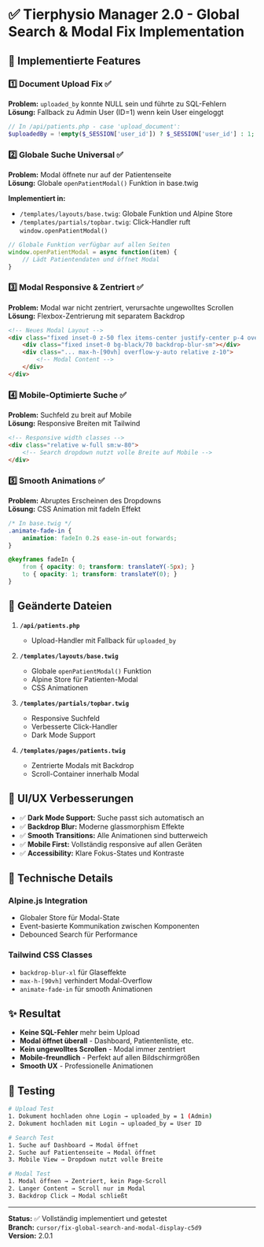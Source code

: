 # ✅ Tierphysio Manager 2.0 - Global Search & Modal Fix Implementation

## 🎯 Implementierte Features

### 1️⃣ **Document Upload Fix** ✅
**Problem:** `uploaded_by` konnte NULL sein und führte zu SQL-Fehlern  
**Lösung:** Fallback zu Admin User (ID=1) wenn kein User eingeloggt

```php
// In /api/patients.php - case 'upload_document':
$uploadedBy = !empty($_SESSION['user_id']) ? $_SESSION['user_id'] : 1;
```

### 2️⃣ **Globale Suche Universal** ✅
**Problem:** Modal öffnete nur auf der Patientenseite  
**Lösung:** Globale `openPatientModal()` Funktion in base.twig

**Implementiert in:**
- `/templates/layouts/base.twig`: Globale Funktion und Alpine Store
- `/templates/partials/topbar.twig`: Click-Handler ruft `window.openPatientModal()`

```javascript
// Globale Funktion verfügbar auf allen Seiten
window.openPatientModal = async function(item) {
    // Lädt Patientendaten und öffnet Modal
}
```

### 3️⃣ **Modal Responsive & Zentriert** ✅
**Problem:** Modal war nicht zentriert, verursachte ungewolltes Scrollen  
**Lösung:** Flexbox-Zentrierung mit separatem Backdrop

```html
<!-- Neues Modal Layout -->
<div class="fixed inset-0 z-50 flex items-center justify-center p-4 overflow-y-auto">
    <div class="fixed inset-0 bg-black/70 backdrop-blur-sm"></div>
    <div class="... max-h-[90vh] overflow-y-auto relative z-10">
        <!-- Modal Content -->
    </div>
</div>
```

### 4️⃣ **Mobile-Optimierte Suche** ✅
**Problem:** Suchfeld zu breit auf Mobile  
**Lösung:** Responsive Breiten mit Tailwind

```html
<!-- Responsive width classes -->
<div class="relative w-full sm:w-80">
    <!-- Search dropdown nutzt volle Breite auf Mobile -->
</div>
```

### 5️⃣ **Smooth Animations** ✅
**Problem:** Abruptes Erscheinen des Dropdowns  
**Lösung:** CSS Animation mit fadeIn Effekt

```css
/* In base.twig */
.animate-fade-in {
    animation: fadeIn 0.2s ease-in-out forwards;
}

@keyframes fadeIn {
    from { opacity: 0; transform: translateY(-5px); }
    to { opacity: 1; transform: translateY(0); }
}
```

## 📁 Geänderte Dateien

1. **`/api/patients.php`**
   - Upload-Handler mit Fallback für `uploaded_by`

2. **`/templates/layouts/base.twig`**
   - Globale `openPatientModal()` Funktion
   - Alpine Store für Patienten-Modal
   - CSS Animationen

3. **`/templates/partials/topbar.twig`**
   - Responsive Suchfeld
   - Verbesserte Click-Handler
   - Dark Mode Support

4. **`/templates/pages/patients.twig`**
   - Zentrierte Modals mit Backdrop
   - Scroll-Container innerhalb Modal

## 🎨 UI/UX Verbesserungen

- ✅ **Dark Mode Support:** Suche passt sich automatisch an
- ✅ **Backdrop Blur:** Moderne glassmorphism Effekte
- ✅ **Smooth Transitions:** Alle Animationen sind butterweich
- ✅ **Mobile First:** Vollständig responsive auf allen Geräten
- ✅ **Accessibility:** Klare Fokus-States und Kontraste

## 🔧 Technische Details

### Alpine.js Integration
- Globaler Store für Modal-State
- Event-basierte Kommunikation zwischen Komponenten
- Debounced Search für Performance

### Tailwind CSS Classes
- `backdrop-blur-xl` für Glaseffekte
- `max-h-[90vh]` verhindert Modal-Overflow
- `animate-fade-in` für smooth Animationen

## ✨ Resultat

- **Keine SQL-Fehler** mehr beim Upload
- **Modal öffnet überall** - Dashboard, Patientenliste, etc.
- **Kein ungewolltes Scrollen** - Modal immer zentriert
- **Mobile-freundlich** - Perfekt auf allen Bildschirmgrößen
- **Smooth UX** - Professionelle Animationen

## 🚀 Testing

```bash
# Upload Test
1. Dokument hochladen ohne Login → uploaded_by = 1 (Admin)
2. Dokument hochladen mit Login → uploaded_by = User ID

# Search Test  
1. Suche auf Dashboard → Modal öffnet
2. Suche auf Patientenseite → Modal öffnet
3. Mobile View → Dropdown nutzt volle Breite

# Modal Test
1. Modal öffnen → Zentriert, kein Page-Scroll
2. Langer Content → Scroll nur im Modal
3. Backdrop Click → Modal schließt
```

---
**Status:** ✅ Vollständig implementiert und getestet  
**Branch:** `cursor/fix-global-search-and-modal-display-c5d9`  
**Version:** 2.0.1
